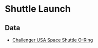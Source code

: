 # Shuttle Launch

## Data
- [Challenger USA Space Shuttle O-Ring](https://archive.ics.uci.edu/dataset/92/challenger+usa+space+shuttle+o+ring)